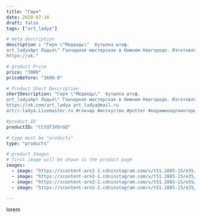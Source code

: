 ```yaml
---
title: "Гиря"
date: 2020-07-16
draft: false
tags: ["art_ladya"]

# meta description
description : "Гиря \"Медведь\"  бутылка штоф. 
art_ladyaАрт Ладья\" Гончарная мастерская в Нижнем Новгороде. Изготовление керамики и мастер//-классы по обучению. 
https://vk."

# product Price
price: "3000"
priceBefore: "3600.0"

# Product Short Description
shortDescription: "Гиря \"Медведь\"  бутылка штоф. 
art_ladyaАрт Ладья\" Гончарная мастерская в Нижнем Новгороде. Изготовление керамики и мастер//-классы по обучению. 
https://vk.com/art_ladya art_ladya@mail.ru 
art//-ladya.Livemaster.ru #гончар #исскуство #potter #керамикадляинтерьера #керамикаручнаяработа #лес #керамиканазаказ #handmade #посудаизглины #керамика #гончарнаяпосуда #эксклюзивнаякерамика #painter #dishes #ceramicar #warrior #claygoods #restaurant #earthenware #ceramic #design #bottle #медведь #bear #decanter #ceramicart #бутылки #штоф #clay #авторскаякерамика"

#product ID
productID: "CCtQT3VDrGQ"

# type must be "products"
type: "products"

# product Images
# first image will be shown in the product page
images:
  - image: "https://scontent-arn2-1.cdninstagram.com/v/t51.2885-15/e35/109694519_739553220125483_6370136358695596603_n.jpg?_nc_ht=scontent-arn2-1.cdninstagram.com&_nc_cat=111&_nc_ohc=e2AUS5gGLS0AX8mpWFC&tp=1&oh=45ced4c1cbc7ca508cad193d23d7e447&oe=60601D90&ig_cache_key=MjM1NDYwOTkwOTc0NjUyMTk0Mw%3D%3D.2"
  - image: "https://scontent-arn2-1.cdninstagram.com/v/t51.2885-15/e35/109300859_213974706518762_1592708589319959305_n.jpg?_nc_ht=scontent-arn2-1.cdninstagram.com&_nc_cat=102&_nc_ohc=qt_k8JkJHGkAX-MIGNn&tp=1&oh=485f8484b8531a9353c13a2e1db96023&oe=605E189D&ig_cache_key=MjM1NDYwOTkwOTc2MzE3MTI4NA%3D%3D.2"
  - image: "https://scontent-arn2-1.cdninstagram.com/v/t51.2885-15/e35/108020532_2626328140953507_1968809953558003901_n.jpg?_nc_ht=scontent-arn2-1.cdninstagram.com&_nc_cat=103&_nc_ohc=Zo4E4a-62CkAX-BLRut&tp=1&oh=fa4b2e7ccf2ac271808410d0f236701a&oe=6060511A&ig_cache_key=MjM1NDYwOTkwOTczODIzODUyMw%3D%3D.2"
  - image: "https://scontent-arn2-2.cdninstagram.com/v/t51.2885-15/e35/109331670_759900021450852_1088347916831364374_n.jpg?_nc_ht=scontent-arn2-2.cdninstagram.com&_nc_cat=100&_nc_ohc=kLgvbhCW-n4AX-00IP2&se=7&tp=1&oh=f96aaac86db6acf20eda0d1475ca63d9&oe=60618918&ig_cache_key=MjM1NDYwOTkwOTg0NzA4MDcwOA%3D%3D.2"

---
```

lorem
